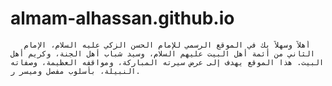 # almam-alhassan.github.io
       أهلاً وسهلاً بك في الموقع الرسمي للإمام الحسن الزكي عليه السلام، الإمام الثاني من أئمة أهل البيت عليهم السلام، وسيد شباب أهل الجنة، وكريم أهل البيت. هذا الموقع يهدف إلى عرض سيرته المباركة، ومواقفه العظيمة، وصفاته النبيلة، بأسلوب مفصل وميسر ر.

